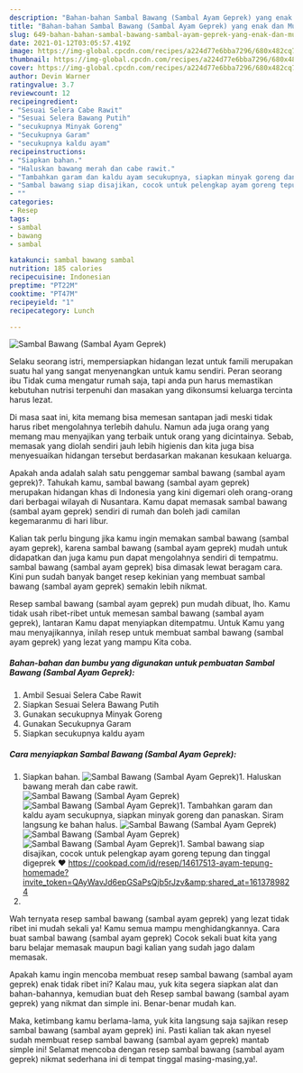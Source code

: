 ```yaml
---
description: "Bahan-bahan Sambal Bawang (Sambal Ayam Geprek) yang enak dan Mudah Dibuat"
title: "Bahan-bahan Sambal Bawang (Sambal Ayam Geprek) yang enak dan Mudah Dibuat"
slug: 649-bahan-bahan-sambal-bawang-sambal-ayam-geprek-yang-enak-dan-mudah-dibuat
date: 2021-01-12T03:05:57.419Z
image: https://img-global.cpcdn.com/recipes/a224d77e6bba7296/680x482cq70/sambal-bawang-sambal-ayam-geprek-foto-resep-utama.jpg
thumbnail: https://img-global.cpcdn.com/recipes/a224d77e6bba7296/680x482cq70/sambal-bawang-sambal-ayam-geprek-foto-resep-utama.jpg
cover: https://img-global.cpcdn.com/recipes/a224d77e6bba7296/680x482cq70/sambal-bawang-sambal-ayam-geprek-foto-resep-utama.jpg
author: Devin Warner
ratingvalue: 3.7
reviewcount: 12
recipeingredient:
- "Sesuai Selera Cabe Rawit"
- "Sesuai Selera Bawang Putih"
- "secukupnya Minyak Goreng"
- "Secukupnya Garam"
- "secukupnya kaldu ayam"
recipeinstructions:
- "Siapkan bahan."
- "Haluskan bawang merah dan cabe rawit."
- "Tambahkan garam dan kaldu ayam secukupnya, siapkan minyak goreng dan panaskan. Siram langsung ke bahan halus."
- "Sambal bawang siap disajikan, cocok untuk pelengkap ayam goreng tepung dan tinggal digeprek ❤️ https://cookpad.com/id/resep/14617513-ayam-tepung-homemade?invite_token=QAyWavJd6epGSaPsQjb5rJzv&amp;shared_at=1613789824"
- ""
categories:
- Resep
tags:
- sambal
- bawang
- sambal

katakunci: sambal bawang sambal 
nutrition: 185 calories
recipecuisine: Indonesian
preptime: "PT22M"
cooktime: "PT47M"
recipeyield: "1"
recipecategory: Lunch

---
```



![Sambal Bawang (Sambal Ayam Geprek)](https://img-global.cpcdn.com/recipes/a224d77e6bba7296/680x482cq70/sambal-bawang-sambal-ayam-geprek-foto-resep-utama.jpg)

Selaku seorang istri, mempersiapkan hidangan lezat untuk famili merupakan suatu hal yang sangat menyenangkan untuk kamu sendiri. Peran seorang ibu Tidak cuma mengatur rumah saja, tapi anda pun harus memastikan kebutuhan nutrisi terpenuhi dan masakan yang dikonsumsi keluarga tercinta harus lezat.

Di masa  saat ini, kita memang bisa memesan santapan jadi meski tidak harus ribet mengolahnya terlebih dahulu. Namun ada juga orang yang memang mau menyajikan yang terbaik untuk orang yang dicintainya. Sebab, memasak yang diolah sendiri jauh lebih higienis dan kita juga bisa menyesuaikan hidangan tersebut berdasarkan makanan kesukaan keluarga. 



Apakah anda adalah salah satu penggemar sambal bawang (sambal ayam geprek)?. Tahukah kamu, sambal bawang (sambal ayam geprek) merupakan hidangan khas di Indonesia yang kini digemari oleh orang-orang dari berbagai wilayah di Nusantara. Kamu dapat memasak sambal bawang (sambal ayam geprek) sendiri di rumah dan boleh jadi camilan kegemaranmu di hari libur.

Kalian tak perlu bingung jika kamu ingin memakan sambal bawang (sambal ayam geprek), karena sambal bawang (sambal ayam geprek) mudah untuk didapatkan dan juga kamu pun dapat mengolahnya sendiri di tempatmu. sambal bawang (sambal ayam geprek) bisa dimasak lewat beragam cara. Kini pun sudah banyak banget resep kekinian yang membuat sambal bawang (sambal ayam geprek) semakin lebih nikmat.

Resep sambal bawang (sambal ayam geprek) pun mudah dibuat, lho. Kamu tidak usah ribet-ribet untuk memesan sambal bawang (sambal ayam geprek), lantaran Kamu dapat menyiapkan ditempatmu. Untuk Kamu yang mau menyajikannya, inilah resep untuk membuat sambal bawang (sambal ayam geprek) yang lezat yang mampu Kita coba.

<!--inarticleads1-->

##### Bahan-bahan dan bumbu yang digunakan untuk pembuatan Sambal Bawang (Sambal Ayam Geprek):

1. Ambil Sesuai Selera Cabe Rawit
1. Siapkan Sesuai Selera Bawang Putih
1. Gunakan secukupnya Minyak Goreng
1. Gunakan Secukupnya Garam
1. Siapkan secukupnya kaldu ayam




<!--inarticleads2-->

##### Cara menyiapkan Sambal Bawang (Sambal Ayam Geprek):

1. Siapkan bahan.
<img src="https://img-global.cpcdn.com/steps/131f906517ce5f1a/160x128cq70/sambal-bawang-sambal-ayam-geprek-langkah-memasak-1-foto.jpg" alt="Sambal Bawang (Sambal Ayam Geprek)">1. Haluskan bawang merah dan cabe rawit.
<img src="https://img-global.cpcdn.com/steps/b0c3cbef7ee5cdbc/160x128cq70/sambal-bawang-sambal-ayam-geprek-langkah-memasak-2-foto.jpg" alt="Sambal Bawang (Sambal Ayam Geprek)"><img src="https://img-global.cpcdn.com/steps/64f0cef47ae2653b/160x128cq70/sambal-bawang-sambal-ayam-geprek-langkah-memasak-2-foto.jpg" alt="Sambal Bawang (Sambal Ayam Geprek)">1. Tambahkan garam dan kaldu ayam secukupnya, siapkan minyak goreng dan panaskan. Siram langsung ke bahan halus.
<img src="https://img-global.cpcdn.com/steps/9161dc964cf1c560/160x128cq70/sambal-bawang-sambal-ayam-geprek-langkah-memasak-3-foto.jpg" alt="Sambal Bawang (Sambal Ayam Geprek)"><img src="https://img-global.cpcdn.com/steps/209cb7ced2fc5871/160x128cq70/sambal-bawang-sambal-ayam-geprek-langkah-memasak-3-foto.jpg" alt="Sambal Bawang (Sambal Ayam Geprek)"><img src="https://img-global.cpcdn.com/steps/ecb0777f967773de/160x128cq70/sambal-bawang-sambal-ayam-geprek-langkah-memasak-3-foto.jpg" alt="Sambal Bawang (Sambal Ayam Geprek)">1. Sambal bawang siap disajikan, cocok untuk pelengkap ayam goreng tepung dan tinggal digeprek ❤️ https://cookpad.com/id/resep/14617513-ayam-tepung-homemade?invite_token=QAyWavJd6epGSaPsQjb5rJzv&amp;shared_at=1613789824
1. 




Wah ternyata resep sambal bawang (sambal ayam geprek) yang lezat tidak ribet ini mudah sekali ya! Kamu semua mampu menghidangkannya. Cara buat sambal bawang (sambal ayam geprek) Cocok sekali buat kita yang baru belajar memasak maupun bagi kalian yang sudah jago dalam memasak.

Apakah kamu ingin mencoba membuat resep sambal bawang (sambal ayam geprek) enak tidak ribet ini? Kalau mau, yuk kita segera siapkan alat dan bahan-bahannya, kemudian buat deh Resep sambal bawang (sambal ayam geprek) yang nikmat dan simple ini. Benar-benar mudah kan. 

Maka, ketimbang kamu berlama-lama, yuk kita langsung saja sajikan resep sambal bawang (sambal ayam geprek) ini. Pasti kalian tak akan nyesel sudah membuat resep sambal bawang (sambal ayam geprek) mantab simple ini! Selamat mencoba dengan resep sambal bawang (sambal ayam geprek) nikmat sederhana ini di tempat tinggal masing-masing,ya!.


